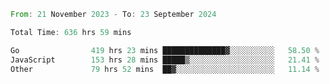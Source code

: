 <!--START_SECTION:waka-->

```rust
From: 21 November 2023 - To: 23 September 2024

Total Time: 636 hrs 59 mins

Go                419 hrs 23 mins ██████████████▓░░░░░░░░░░   58.50 %
JavaScript        153 hrs 28 mins █████▒░░░░░░░░░░░░░░░░░░░   21.41 %
Other             79 hrs 52 mins  ██▓░░░░░░░░░░░░░░░░░░░░░░   11.14 %
```

<!--END_SECTION:waka-->

